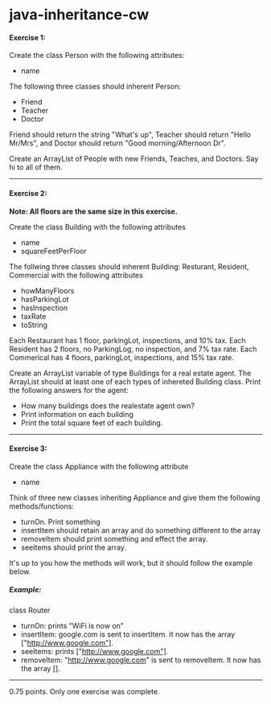 # java-inheritance-cw

#### Exercise 1: 
Create the class Person with the following attributes:
- name

The following three classes should inherent Person:
- Friend
- Teacher
- Doctor

Friend should return the string "What's up", Teacher should return "Hello Mr/Mrs", and Doctor should return "Good morning/Afternoon Dr".

Create an ArrayList of People with new Friends, Teaches, and Doctors. Say hi to all of them.

<hr>

#### Exercise 2:
<strong>Note: All floors are the same size in this exercise.</strong>

Create the class Building with the following attributes
- name
- squareFeetPerFloor

The follwing three classes should inherent Building: Resturant, Resident, Commercial with the following attributes
- howManyFloors
- hasParkingLot
- hasInspection
- taxRate
- toString

Each Restaurant has 1 floor, parkingLot, inspections, and 10% tax.
Each Resident has 2 floors, no ParkingLog, no inspection, and 7% tax rate.
Each Commerical has 4 floors, parkingLot, inspections, and 15% tax rate. 

Create an ArrayList variable of type Buildings for a real estate agent. The ArrayList should at least one of each types of inhereted Building class. Print the following answers for the agent:
- How many buildings does the realestate agent own?
- Print information on each building
- Print the total square feet of each building.

<hr>

#### Exercise 3: 
Create the class Appliance with the following attribute
- name

Think of three new classes inheriting Appliance and give them the following methods/functions:
- turnOn. Print something
- insertItem should retain an array and do something different to the array
- removeItem should print something and effect the array.
- seeItems should print the array.

It's up to you how the methods will work, but it should follow the example below.

##### Example:
class Router
- turnOn: prints "WiFi is now on"
- insertItem: google.com is sent to insertItem. It now has the array ["http://www.google.com"].
- seeItems: prints ["http://www.google.com"].
- removeItem: "http://www.google.com" is sent to removeItem. It now has the array [].
<hr>
0.75 points. Only one exercise was complete.